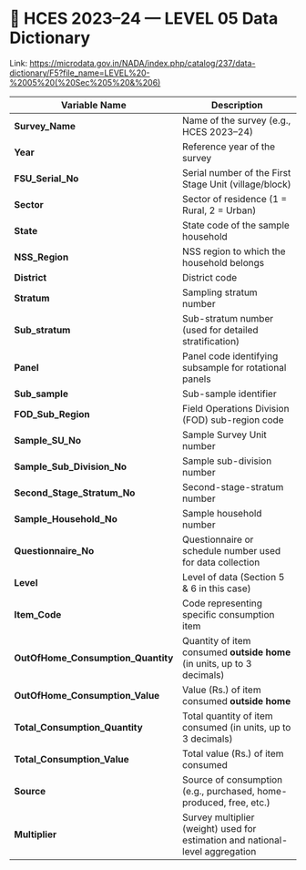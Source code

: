 # 🧾 HCES 2023–24 — LEVEL 05   Data Dictionary

Link: https://microdata.gov.in/NADA/index.php/catalog/237/data-dictionary/F5?file_name=LEVEL%20-%2005%20(%20Sec%205%20&%206)

| **Variable Name**                  | **Description**                                                               |
| ---------------------------------- | ----------------------------------------------------------------------------- |
| **Survey_Name**                    | Name of the survey (e.g., HCES 2023–24)                                       |
| **Year**                           | Reference year of the survey                                                  |
| **FSU_Serial_No**                  | Serial number of the First Stage Unit (village/block)                         |
| **Sector**                         | Sector of residence (1 = Rural, 2 = Urban)                                    |
| **State**                          | State code of the sample household                                            |
| **NSS_Region**                     | NSS region to which the household belongs                                     |
| **District**                       | District code                                                                 |
| **Stratum**                        | Sampling stratum number                                                       |
| **Sub_stratum**                    | Sub-stratum number (used for detailed stratification)                         |
| **Panel**                          | Panel code identifying subsample for rotational panels                        |
| **Sub_sample**                     | Sub-sample identifier                                                         |
| **FOD_Sub_Region**                 | Field Operations Division (FOD) sub-region code                               |
| **Sample_SU_No**                   | Sample Survey Unit number                                                     |
| **Sample_Sub_Division_No**         | Sample sub-division number                                                    |
| **Second_Stage_Stratum_No**        | Second-stage-stratum number                                                   |
| **Sample_Household_No**            | Sample household number                                                       |
| **Questionnaire_No**               | Questionnaire or schedule number used for data collection                     |
| **Level**                          | Level of data (Section 5 & 6 in this case)                                    |
| **Item_Code**                      | Code representing specific consumption item                                   |
| **OutOfHome_Consumption_Quantity** | Quantity of item consumed **outside home** (in units, up to 3 decimals)       |
| **OutOfHome_Consumption_Value**    | Value (Rs.) of item consumed **outside home**                                 |
| **Total_Consumption_Quantity**     | Total quantity of item consumed (in units, up to 3 decimals)                  |
| **Total_Consumption_Value**        | Total value (Rs.) of item consumed                                            |
| **Source**                         | Source of consumption (e.g., purchased, home-produced, free, etc.)            |
| **Multiplier**                     | Survey multiplier (weight) used for estimation and national-level aggregation |
